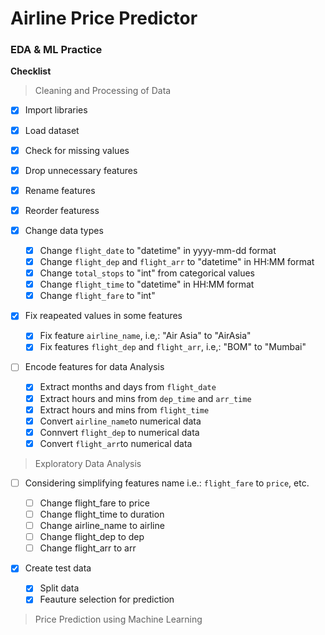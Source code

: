 # Airline Price Predictor

### EDA & ML Practice

**Checklist**

> Cleaning and Processing of Data

-   [x] Import libraries
-   [x] Load dataset
-   [x] Check for missing values
-   [x] Drop unnecessary features
-   [x] Rename features
-   [x] Reorder featuress
-   [x] Change data types
    -   [x] Change `flight_date` to "datetime" in yyyy-mm-dd format
    -   [x] Change `flight_dep` and `flight_arr` to "datetime" in HH:MM format
    -   [x] Change `total_stops` to "int" from categorical values
    -   [x] Change `flight_time` to "datetime" in HH:MM format
    -   [x] Change `flight_fare` to "int"
-   [x] Fix reapeated values in some features

    -   [x] Fix feature `airline_name`, i.e,: "Air Asia" to "AirAsia"
    -   [x] Fix features `flight_dep` and `flight_arr`, i.e,: "BOM" to "Mumbai"

-   [ ] Encode features for data Analysis
    -   [x] Extract months and days from `flight_date`
    -   [x] Extract hours and mins from `dep_time` and `arr_time`
    -   [x] Extract hours and mins from `flight_time`
    -   [x] Convert `airline_name`to numerical data
    -   [x] Connvert `flight_dep` to numerical data
    -   [x] Convert `flight_arr`to numerical data

> Exploratory Data Analysis

-   [ ] Considering simplifying features name i.e.: `flight_fare` to `price`, etc.

    -   [ ] Change flight_fare to price
    -   [ ] Change flight_time to duration
    -   [ ] Change airline_name to airline
    -   [ ] Change flight_dep to dep
    -   [ ] Change flight_arr to arr

-   [x] Create test data
    -   [x] Split data
    -   [x] Feauture selection for prediction

> Price Prediction using Machine Learning
